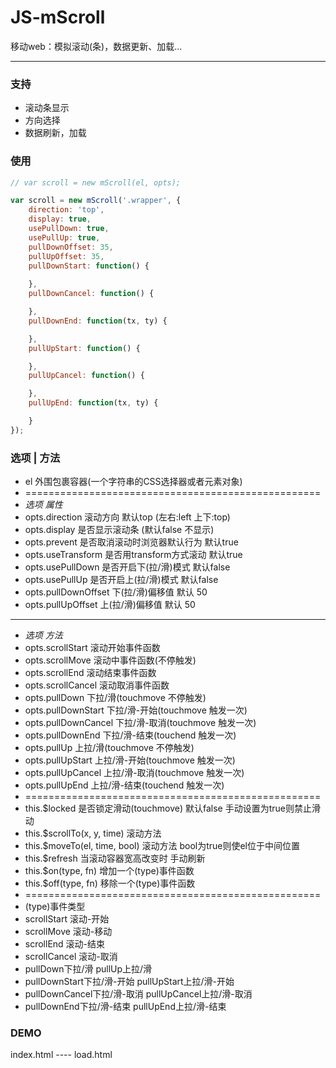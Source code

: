 # JS-mScroll
移动web：模拟滚动(条)，数据更新、加载...

-----------------------------------------

### 支持
* 滚动条显示
* 方向选择
* 数据刷新，加载

### 使用
```js
// var scroll = new mScroll(el, opts);

var scroll = new mScroll('.wrapper', {
	direction: 'top',
	display: true, 
	usePullDown: true, 
	usePullUp: true,  
	pullDownOffset: 35,
	pullUpOffset: 35,
	pullDownStart: function() {
		
	},
	pullDownCancel: function() {

	},
	pullDownEnd: function(tx, ty) {

	},
	pullUpStart: function() {

	},
	pullUpCancel: function() {

	},
	pullUpEnd: function(tx, ty) {

	}
});
```

### 选项 | 方法
* el 外围包裹容器(一个字符串的CSS选择器或者元素对象)
* ===================================================
* *选项 属性*
* opts.direction 滚动方向 默认top (左右:left 上下:top)
* opts.display 是否显示滚动条 (默认false 不显示)
* opts.prevent 是否取消滚动时浏览器默认行为 默认true
* opts.useTransform 是否用transform方式滚动 默认true 
* opts.usePullDown 是否开启下(拉/滑)模式 默认false
* opts.usePullUp 是否开启上(拉/滑)模式 默认false
* opts.pullDownOffset 下(拉/滑)偏移值 默认 50
* opts.pullUpOffset 上(拉/滑)偏移值 默认 50 
* ****************************************************
* *选项 方法*
* opts.scrollStart 滚动开始事件函数
* opts.scrollMove 滚动中事件函数(不停触发)
* opts.scrollEnd 滚动结束事件函数
* opts.scrollCancel 滚动取消事件函数
* opts.pullDown 下拉/滑(touchmove 不停触发)
* opts.pullDownStart 下拉/滑-开始(touchmove 触发一次)
* opts.pullDownCancel 下拉/滑-取消(touchmove 触发一次)
* opts.pullDownEnd 下拉/滑-结束(touchend 触发一次)
* opts.pullUp 上拉/滑(touchmove 不停触发)
* opts.pullUpStart 上拉/滑-开始(touchmove 触发一次)
* opts.pullUpCancel 上拉/滑-取消(touchmove 触发一次)
* opts.pullUpEnd 上拉/滑-结束(touchend 触发一次)
* ===================================================
* this.$locked 是否锁定滑动(touchmove) 默认false 手动设置为true则禁止滑动 
* this.$scrollTo(x, y, time) 滚动方法
* this.$moveTo(el, time, bool) 滚动方法 bool为true则使el位于中间位置
* this.$refresh 当滚动容器宽高改变时 手动刷新
* this.$on(type, fn) 增加一个(type)事件函数
* this.$off(type, fn) 移除一个(type)事件函数
* ===================================================
* (type)事件类型 
* scrollStart 滚动-开始
* scrollMove 滚动-移动
* scrollEnd 滚动-结束
* scrollCancel 滚动-取消
* pullDown下拉/滑  pullUp上拉/滑
* pullDownStart下拉/滑-开始  pullUpStart上拉/滑-开始 
* pullDownCancel下拉/滑-取消  pullUpCancel上拉/滑-取消 
* pullDownEnd下拉/滑-结束  pullUpEnd上拉/滑-结束 

### DEMO
index.html  ----  load.html
